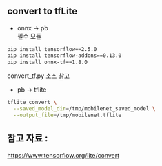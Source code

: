 
## convert to tfLite

* onnx -> pb  
필수 모듈
```sh
pip install tensorflow==2.5.0
pip install tensorflow-addons==0.13.0
pip install onnx-tf==1.8.0
```

convert_tf.py 소스 참고


* pb -> tflite
```sh
tflite_convert \
  --saved_model_dir=/tmp/mobilenet_saved_model \
  --output_file=/tmp/mobilenet.tflite
```


## 참고 자료 :
https://www.tensorflow.org/lite/convert
